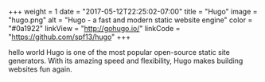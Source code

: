 +++
weight = 1
date = "2017-05-12T22:25:02-07:00"
title = "Hugo"
image = "hugo.png"
alt = "Hugo - a fast and modern static website engine"
color = "#0a1922"
linkView = "http://gohugo.io/"
linkCode = "https://github.com/spf13/hugo"
+++

hello world
Hugo is one of the most popular open-source static site generators. 
With its amazing speed and flexibility, Hugo makes building websites fun again.